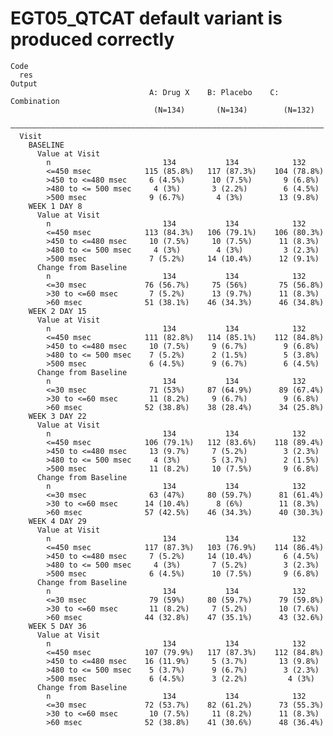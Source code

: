 # EGT05_QTCAT default variant is produced correctly

    Code
      res
    Output
                                   A: Drug X    B: Placebo    C: Combination
                                    (N=134)       (N=134)        (N=132)    
      ——————————————————————————————————————————————————————————————————————
      Visit                                                                 
        BASELINE                                                            
          Value at Visit                                                    
            n                         134           134            132      
            <=450 msec            115 (85.8%)   117 (87.3%)    104 (78.8%)  
            >450 to <=480 msec     6 (4.5%)      10 (7.5%)       9 (6.8%)   
            >480 to <= 500 msec     4 (3%)       3 (2.2%)        6 (4.5%)   
            >500 msec              9 (6.7%)       4 (3%)        13 (9.8%)   
        WEEK 1 DAY 8                                                        
          Value at Visit                                                    
            n                         134           134            132      
            <=450 msec            113 (84.3%)   106 (79.1%)    106 (80.3%)  
            >450 to <=480 msec     10 (7.5%)     10 (7.5%)      11 (8.3%)   
            >480 to <= 500 msec     4 (3%)        4 (3%)         3 (2.3%)   
            >500 msec              7 (5.2%)     14 (10.4%)      12 (9.1%)   
          Change from Baseline                                              
            n                         134           134            132      
            <=30 msec             76 (56.7%)     75 (56%)       75 (56.8%)  
            >30 to <=60 msec       7 (5.2%)      13 (9.7%)      11 (8.3%)   
            >60 msec              51 (38.1%)    46 (34.3%)      46 (34.8%)  
        WEEK 2 DAY 15                                                       
          Value at Visit                                                    
            n                         134           134            132      
            <=450 msec            111 (82.8%)   114 (85.1%)    112 (84.8%)  
            >450 to <=480 msec     10 (7.5%)     9 (6.7%)        9 (6.8%)   
            >480 to <= 500 msec    7 (5.2%)      2 (1.5%)        5 (3.8%)   
            >500 msec              6 (4.5%)      9 (6.7%)        6 (4.5%)   
          Change from Baseline                                              
            n                         134           134            132      
            <=30 msec              71 (53%)     87 (64.9%)      89 (67.4%)  
            >30 to <=60 msec       11 (8.2%)     9 (6.7%)        9 (6.8%)   
            >60 msec              52 (38.8%)    38 (28.4%)      34 (25.8%)  
        WEEK 3 DAY 22                                                       
          Value at Visit                                                    
            n                         134           134            132      
            <=450 msec            106 (79.1%)   112 (83.6%)    118 (89.4%)  
            >450 to <=480 msec     13 (9.7%)     7 (5.2%)        3 (2.3%)   
            >480 to <= 500 msec     4 (3%)       5 (3.7%)        2 (1.5%)   
            >500 msec              11 (8.2%)     10 (7.5%)       9 (6.8%)   
          Change from Baseline                                              
            n                         134           134            132      
            <=30 msec              63 (47%)     80 (59.7%)      81 (61.4%)  
            >30 to <=60 msec      14 (10.4%)      8 (6%)        11 (8.3%)   
            >60 msec              57 (42.5%)    46 (34.3%)      40 (30.3%)  
        WEEK 4 DAY 29                                                       
          Value at Visit                                                    
            n                         134           134            132      
            <=450 msec            117 (87.3%)   103 (76.9%)    114 (86.4%)  
            >450 to <=480 msec     7 (5.2%)     14 (10.4%)       6 (4.5%)   
            >480 to <= 500 msec     4 (3%)       7 (5.2%)        3 (2.3%)   
            >500 msec              6 (4.5%)      10 (7.5%)       9 (6.8%)   
          Change from Baseline                                              
            n                         134           134            132      
            <=30 msec              79 (59%)     80 (59.7%)      79 (59.8%)  
            >30 to <=60 msec       11 (8.2%)     7 (5.2%)       10 (7.6%)   
            >60 msec              44 (32.8%)    47 (35.1%)      43 (32.6%)  
        WEEK 5 DAY 36                                                       
          Value at Visit                                                    
            n                         134           134            132      
            <=450 msec            107 (79.9%)   117 (87.3%)    112 (84.8%)  
            >450 to <=480 msec    16 (11.9%)     5 (3.7%)       13 (9.8%)   
            >480 to <= 500 msec    5 (3.7%)      9 (6.7%)        3 (2.3%)   
            >500 msec              6 (4.5%)      3 (2.2%)         4 (3%)    
          Change from Baseline                                              
            n                         134           134            132      
            <=30 msec             72 (53.7%)    82 (61.2%)      73 (55.3%)  
            >30 to <=60 msec       10 (7.5%)     11 (8.2%)      11 (8.3%)   
            >60 msec              52 (38.8%)    41 (30.6%)      48 (36.4%)  

